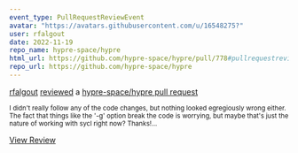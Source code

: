 ```yaml
---
event_type: PullRequestReviewEvent
avatar: "https://avatars.githubusercontent.com/u/16548275?"
user: rfalgout
date: 2022-11-19
repo_name: hypre-space/hypre
html_url: https://github.com/hypre-space/hypre/pull/778#pullrequestreview-1186975016
repo_url: https://github.com/hypre-space/hypre
---
```


<a href='https://github.com/rfalgout' target='_blank'>rfalgout</a> <a href='https://github.com/hypre-space/hypre/pull/778#pullrequestreview-1186975016' target='_blank'>reviewed</a> a <a href='https://github.com/hypre-space/hypre/pull/778' target='_blank'>hypre-space/hypre pull request</a>

<small>I didn't really follow any of the code changes, but nothing looked egregiously wrong either.  The fact that things like the '-g' option break the code is worrying, but maybe that's just the nature of working with sycl right now?  Thanks!...</small>

<a href='https://github.com/hypre-space/hypre/pull/778#pullrequestreview-1186975016' target='_blank'>View Review</a>